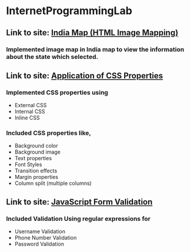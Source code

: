 # InternetProgrammingLab

## Link to site: [India Map (HTML Image Mapping)](https://karthikeyanc04052002.github.io/InternetProgrammingLab/Module%201/Map.html)
### Implemented image map in India map to view the information about the state which selected.

## Link to site: [Application of CSS Properties](https://karthikeyanc04052002.github.io/InternetProgrammingLab/Module%201/CSS.html)
### Implemented CSS properties using
  * External CSS
  * Internal CSS
  * Inline CSS
### Included CSS properties like,
  * Background color
  * Background image
  * Text properties
  * Font Styles
  * Transition effects
  * Margin properties
  * Column split (multiple columns)
## Link to site: [JavaScript Form Validation](https://karthikeyanc04052002.github.io/InternetProgrammingLab/Module%202/EventRegistration.html)
### Included Validation Using regular expressions for
  * Username Validation
  * Phone Number Validation
  * Password Validation
